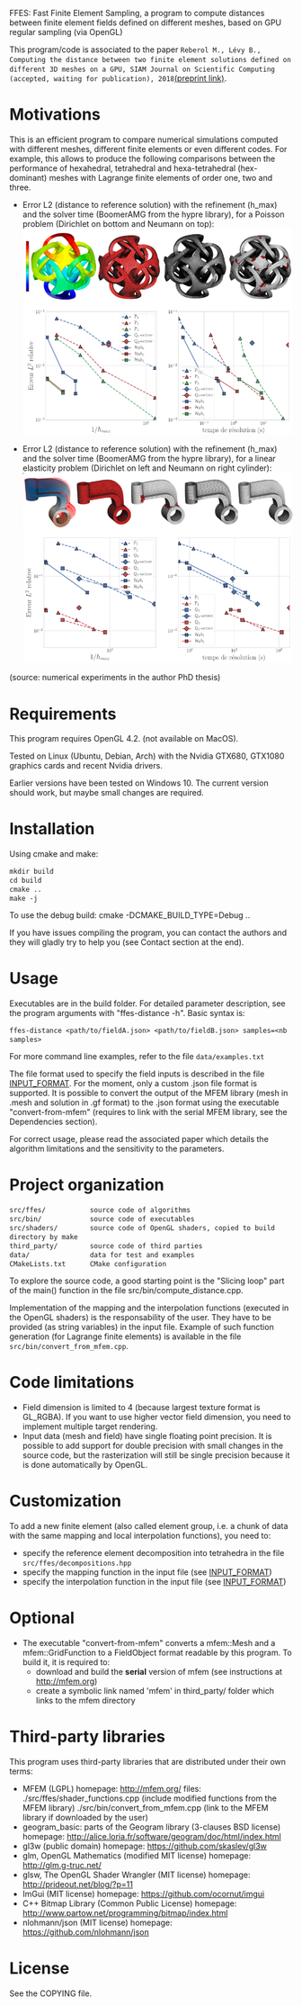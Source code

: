 FFES: Fast Finite Element Sampling, a program to compute distances between
      finite element fields defined on different meshes, based on GPU regular
      sampling (via OpenGL)

This program/code is associated to the paper ``Reberol M., Lévy B., Computing
the distance between two finite element solutions defined on different 3D
meshes on a GPU, SIAM Journal on Scientific Computing (accepted, waiting for publication), 2018``[(preprint
link)](https://hal.inria.fr/hal-01634176).

# Motivations

This is an efficient program to compare numerical simulations computed with
different meshes, different finite elements or even different codes.  For
example, this allows to produce the following comparisons between the
performance of hexahedral, tetrahedral and hexa-tetrahedral (hex-dominant)
meshes with Lagrange finite elements of order one, two and three.

- Error L2 (distance to reference solution) with the refinement (h_max) and
the solver time (BoomerAMG from the hypre library), for a Poisson problem
(Dirichlet on bottom and Neumann on top):
![Metatron Poisson](./doc/figures/ca_metatron.png)

- Error L2 (distance to reference solution) with the refinement (h_max) and
the solver time (BoomerAMG from the hypre library), for a linear elasticity problem
(Dirichlet on left and Neumann on right cylinder):
![Hanger elasticity](./doc/figures/ca_hanger.png)

(source: numerical experiments in the author PhD thesis)

# Requirements 

This program requires OpenGL 4.2. (not available on MacOS).

Tested on Linux (Ubuntu, Debian, Arch) with the Nvidia GTX680, GTX1080 graphics
cards and recent Nvidia drivers.

Earlier versions have been tested on Windows 10. The current version should
work, but maybe small changes are required.


# Installation

Using cmake and make:

    mkdir build
    cd build
    cmake ..
    make -j

To use the debug build: cmake -DCMAKE_BUILD_TYPE=Debug ..

If you have issues compiling the program, you can contact the authors and they will
gladly try to help you (see Contact section at the end).


# Usage

Executables are in the build folder.  For detailed parameter description, see
the program arguments with "ffes-distance -h". Basic syntax is:

    ffes-distance <path/to/fieldA.json> <path/to/fieldB.json> samples=<nb samples> 

For more command line examples, refer to the file `data/examples.txt`

The file format used to specify the field inputs is described in the file
[INPUT_FORMAT](INPUT_FORMAT.md).  For the moment, only a custom .json file format is supported.
It is possible to convert the output of the MFEM library (mesh in .mesh and
solution in .gf format) to the .json format using the executable
"convert-from-mfem" (requires to link with the serial MFEM library, see the
Dependencies section).

For correct usage, please read the associated paper which details the
algorithm limitations and the sensitivity to the parameters.


# Project organization

    src/ffes/           source code of algorithms
    src/bin/            source code of executables
    src/shaders/        source code of OpenGL shaders, copied to build directory by make
    third_party/        source code of third parties
    data/               data for test and examples
    CMakeLists.txt      CMake configuration

To explore the source code, a good starting point is the "Slicing loop" part of
the main() function in the file src/bin/compute_distance.cpp.

Implementation of the mapping and the interpolation functions (executed in the
OpenGL shaders) is the responsability of the user. They have to be provided 
(as string variables) in the input file. Example of such function generation (for Lagrange finite
elements) is available in the file `src/bin/convert_from_mfem.cpp`.

# Code limitations

- Field dimension is limited to 4 (because largest texture format is GL_RGBA).
  If you want to use higher vector field dimension, you need to implement
  multiple target rendering.
- Input data (mesh and field) have single floating point precision. It is
  possible to add support for double precision with small changes in the source
  code, but the rasterization will still be single precision because it is done
  automatically by OpenGL.

# Customization

To add a new finite element (also called element group, i.e. a chunk of data with the same mapping and local interpolation functions), you need to:
- specify the reference element decomposition into tetrahedra in the file `src/ffes/decompositions.hpp`
- specify the mapping function in the input file (see [INPUT_FORMAT](INPUT_FORMAT.md))
- specify the interpolation function in the input file (see [INPUT_FORMAT](INPUT_FORMAT.md))

# Optional

- The executable "convert-from-mfem" converts a mfem::Mesh and a mfem::GridFunction to
  a FieldObject format readable by this program. To build it, it is required to:
  - download and build the **serial** version of mfem (see instructions at http://mfem.org)
  - create a symbolic link named 'mfem' in third_party/ folder which links to the mfem directory

# Third-party libraries

This program uses third-party libraries that are distributed under their own terms:
- MFEM (LGPL)
    homepage: http://mfem.org/
    files: 
        ./src/ffes/shader_functions.cpp (include modified functions from the MFEM library)
        ./src/bin/convert_from_mfem.cpp (link to the MFEM library if downloaded by the user)
- geogram_basic: parts of the Geogram library (3-clauses BSD license)
    homepage: http://alice.loria.fr/software/geogram/doc/html/index.html
- gl3w (public domain)
    homepage: https://github.com/skaslev/gl3w
- glm, OpenGL Mathematics (modified MIT license)
    homepage: http://glm.g-truc.net/
- glsw, The OpenGL Shader Wrangler (MIT license)
    homepage: http://prideout.net/blog/?p=11
- ImGui (MIT license)
    homepage: https://github.com/ocornut/imgui
- C++ Bitmap Library (Common Public License)
    homepage: http://www.partow.net/programming/bitmap/index.html
- nlohmann/json (MIT license)
    homepage: https://github.com/nlohmann/json

# License

See the COPYING file.


